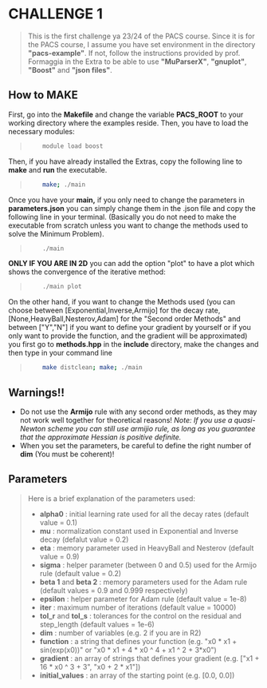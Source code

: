 # CHALLENGE 1

> This is the first challenge ya 23/24 of the PACS course. Since it is for the PACS course, I assume you have set environment in the directory **"pacs-example"**. If not, follow the instructions provided by prof. Formaggia in the Extra to be able to use **"MuParserX"**, **"gnuplot"**, **"Boost"** and **"json files"**.

## How to **MAKE**

First, go into the **Makefile** and change the variable  **PACS_ROOT** to your working directory where the examples reside. Then, you have to load the necessary modules:
> ``` bash
>     module load boost
> ```

Then, if you have already installed the Extras, copy the following line to **make** and **run** the executable.
> ``` bash
>     make; ./main
> ```

Once you have your **main,** if you only need to change the parameters in **parameters.json** you can simply change them in the .json file and copy the following line in your terminal. (Basically you do not need to make the executable from scratch unless you want to change the methods used to solve the Minimum Problem).
> ``` bash
>     ./main
> ```
**ONLY IF YOU ARE IN 2D** you can add the option "plot" to have a plot which shows the convergence of the iterative method:
> ``` bash
>     ./main plot
> ```
On the other hand, if you want to change the Methods used (you can choose between [Exponential,Inverse,Armijo] for the decay rate, [None,HeavyBall,Nesterov,Adam] for the "Second order Methods" and between ["Y","N"] if you want to define your gradient by yourself or if you only want to provide the function, and the gradient will be approximated) you first go to **methods.hpp** in the **include** directory, make the changes and then type in your command line

> ``` bash
>     make distclean; make; ./main
> ```

## Warnings!!

- Do not use the **Armijo** rule with any second order methods, as they may not work well together for theoretical reasons!
  *Note: If you use a quasi-Newton scheme you can still use armijio rule, as long as you guarantee that the approximate Hessian is positive definite.*
- When you set the parameters, be careful to define the right number of **dim** (You must be coherent)!

 
## Parameters

> Here is a brief explanation of the parameters used:
> - **alpha0** : initial learning rate used for all the decay rates (default value = 0.1) 
> - **mu** : normalization constant used in Exponential and Inverse decay (defalut value = 0.2)
> - **eta** : memory parameter used in HeavyBall and Nesterov (default value = 0.9) 
> - **sigma** : helper parameter (between 0 and 0.5) used for the Armijo rule (default value = 0.2)
> - **beta 1** and **beta 2** : memory parameters used for the Adam rule (default values = 0.9 and 0.999 respectively)
> - **epsilon** : helper parameter for Adam rule (default value = 1e-8)
> - **iter** : maximum number of iterations (default value = 10000)
> - **tol_r** and **tol_s** : tolerances for the control on the residual and step_length (default values = 1e-6)
> - **dim** : number of variables (e.g. 2 if you are in R2)
> - **function** : a string that defines your function (e.g. "x0 * x1 + sin(exp(x0))" or "x0 * x1 + 4 * x0 ^ 4 + x1 ^ 2 + 3*x0")
> - **gradient** : an array of strings that defines your gradient (e.g. ["x1 + 16 * x0 ^ 3 + 3", "x0 + 2 * x1"])
> - **initial_values** : an array of the starting point (e.g. [0.0, 0.0]) 
